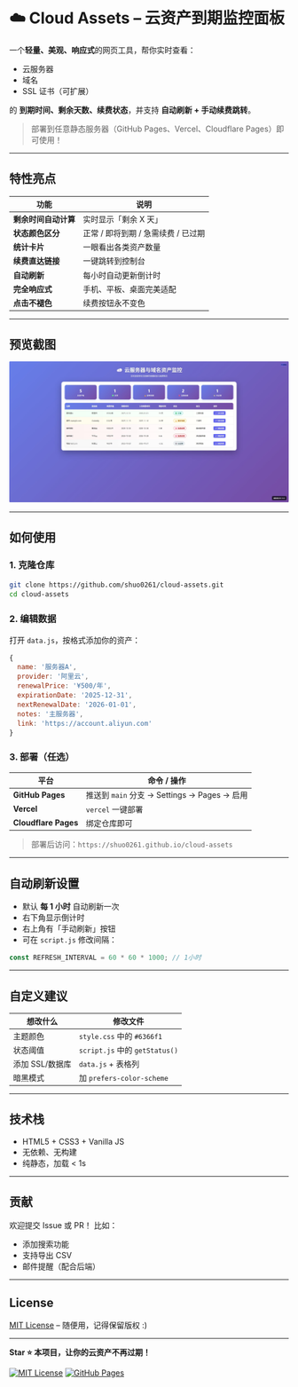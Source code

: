 # ☁️ Cloud Assets – 云资产到期监控面板

一个**轻量、美观、响应式**的网页工具，帮你实时查看：

- 云服务器
- 域名
- SSL 证书（可扩展）

的 **到期时间、剩余天数、续费状态**，并支持 **自动刷新 + 手动续费跳转**。

> 部署到任意静态服务器（GitHub Pages、Vercel、Cloudflare Pages）即可使用！

---

## 特性亮点

| 功能                 | 说明                                |
| -------------------- | ----------------------------------- |
| **剩余时间自动计算** | 实时显示「剩余 X 天」               |
| **状态颜色区分**     | 正常 / 即将到期 / 急需续费 / 已过期 |
| **统计卡片**         | 一眼看出各类资产数量                |
| **续费直达链接**     | 一键跳转到控制台                    |
| **自动刷新**         | 每小时自动更新倒计时                |
| **完全响应式**       | 手机、平板、桌面完美适配            |
| **点击不褪色**       | 续费按钮永不变色                    |

---

## 预览截图

<img src="./assets/预览.jpg" alt="预览图" />

---

## 如何使用

### 1. 克隆仓库

```bash
git clone https://github.com/shuo0261/cloud-assets.git
cd cloud-assets
```

### 2. 编辑数据

打开 `data.js`，按格式添加你的资产：

```js
{
  name: '服务器A',
  provider: '阿里云',
  renewalPrice: '¥500/年',
  expirationDate: '2025-12-31',
  nextRenewalDate: '2026-01-01',
  notes: '主服务器',
  link: 'https://account.aliyun.com'
}
```

### 3. 部署（任选）

| 平台                 | 命令 / 操作                                  |
| -------------------- | -------------------------------------------- |
| **GitHub Pages**     | 推送到 `main` 分支 → Settings → Pages → 启用 |
| **Vercel**           | `vercel` 一键部署                            |
| **Cloudflare Pages** | 绑定仓库即可                                 |

> 部署后访问：`https://shuo0261.github.io/cloud-assets`

---

## 自动刷新设置

- 默认 **每 1 小时** 自动刷新一次
- 右下角显示倒计时
- 右上角有「手动刷新」按钮
- 可在 `script.js` 修改间隔：

```js
const REFRESH_INTERVAL = 60 * 60 * 1000; // 1小时
```

---

## 自定义建议

| 想改什么        | 修改文件                       |
| --------------- | ------------------------------ |
| 主题颜色        | `style.css` 中的 `#6366f1`     |
| 状态阈值        | `script.js` 中的 `getStatus()` |
| 添加 SSL/数据库 | `data.js` + 表格列             |
| 暗黑模式        | 加 `prefers-color-scheme`      |

---

## 技术栈

- HTML5 + CSS3 + Vanilla JS
- 无依赖、无构建
- 纯静态，加载 < 1s

---

## 贡献

欢迎提交 Issue 或 PR！
比如：

- 添加搜索功能
- 支持导出 CSV
- 邮件提醒（配合后端）

---

## License

[MIT License](LICENSE) – 随便用，记得保留版权 :)

---

**Star ⭐ 本项目，让你的云资产不再过期！**

[![MIT License](https://img.shields.io/badge/License-MIT-green.svg)](https://choosealicense.com/licenses/mit/)
[![GitHub Pages](https://img.shields.io/badge/Deploy-GitHub%20Pages-blue)](https://你的用户名.github.io/cloud-assets)